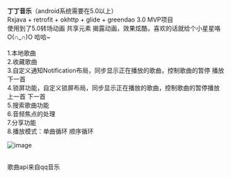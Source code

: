 **丁丁音乐**（android系统需要在5.0以上）<br>
Rxjava + retrofit + okhttp + glide + greendao 3.0 MVP项目<br>
使用到了5.0转场动画  共享元素  揭露动画，效果炫酷，喜欢的话就给个小星星咯 O(∩_∩)O 哈哈~<br><br>
1.本地歌曲<br>
2.收藏歌曲<br>
3.自定义通知Notification布局，同步显示正在播放的歌曲，控制歌曲的暂停 播放 下一首<br>
4.锁屏功能，自定义锁屏布局，同步显示正在播放的歌曲，控制歌曲的暂停播放  上一首 下一首<br>
5.搜索歌曲功能<br>
6.音频焦点的处理<br>
7.分享功能<br>
8.播放模式：单曲循环  顺序循环<br>

![image](https://github.com/DingMouRen/DingDingMusic/raw/master/imgs/img.png) <br><br>

歌曲api来自qq音乐
